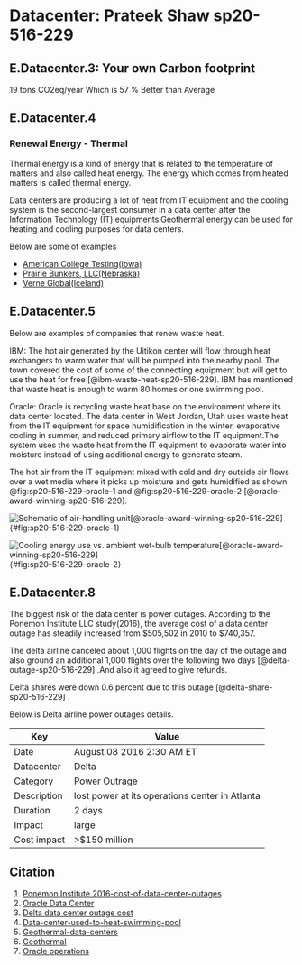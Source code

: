 # Datacenter: Prateek Shaw sp20-516-229

## E.Datacenter.3: Your own Carbon footprint


19 tons CO2eq/year  Which is 57 % Better than Average

## E.Datacenter.4

### Renewal Energy - Thermal 

Thermal energy is a kind of energy that is related to the temperature of matters and also called heat energy. The energy which comes from heated matters is called thermal energy.

Data centers are producing a lot of heat from IT equipment and the cooling system is the second-largest consumer in a data center after the Information Technology (IT) equipments.Geothermal energy can be used for heating and cooling purposes for data centers.

Below are some of examples  

* [American College Testing(Iowa)](https://www.datacenterknowledge.com/archives/2009/08/13/geothermal-data-center-is-leed-platinum)    
* [Prairie Bunkers, LLC(Nebraska)](https://www.datacenterknowledge.com/archives/2009/08/25/prairie-bunkers-pursues-geothermal-cooling/)  
* [Verne Global(Iceland)](https://www.datacenterknowledge.com/archives/2010/01/18/iceland-gets-major-data-center-project/)   

## E.Datacenter.5

Below are examples of companies that renew waste heat.

IBM: The hot air generated by the Uitikon center will flow through heat exchangers to warm water that will be pumped into the nearby pool. The town covered the cost of some of the connecting equipment but will get to use the heat for free [@ibm-waste-heat-sp20-516-229]. IBM has mentioned that waste heat is enough to warm 80 homes or one swimming pool.

Oracle: Oracle is recycling waste heat base on the environment where its data center located. The data center in West Jordan, Utah uses waste heat from the IT equipment for space humidification in the winter, evaporative cooling in summer, and reduced primary airflow to the IT equipment.The system uses the waste heat from the IT equipment to evaporate water into moisture instead of using additional energy to generate steam. 

The hot air from the IT equipment mixed with cold and dry outside air flows over a wet media where it picks up moisture and gets humidified as shown @fig:sp20-516-229-oracle-1 and @fig:sp20-516-229-oracle-2 [@oracle-award-winning-sp20-516-229].

![Schematic of air-handling unit[@oracle-award-winning-sp20-516-229]](images/sp20-516-229-oracle-1.png){#fig:sp20-516-229-oracle-1}


![ Cooling energy use vs. ambient wet-bulb temperature[@oracle-award-winning-sp20-516-229]](images/sp20-516-229-oracle-2.png){#fig:sp20-516-229-oracle-2}



## E.Datacenter.8

The biggest risk of the data center is power outages. According to the Ponemon Institute LLC study(2016), the average cost of a data center outage has steadily increased from $505,502 in 2010 to $740,357.

The delta airline canceled about 1,000 flights on the day of the outage and also ground an additional 1,000 flights over the following two days [@delta-outage-sp20-516-229] .And also it agreed to give refunds.

Delta shares were down 0.6 percent due to this outage [@delta-share-sp20-516-229] .

Below is Delta airline power outages details.

| Key              | Value |
| ------------------- | ------- | 
| Date  | August 08 2016 2:30 AM ET  |
| Datacenter | Delta |
| Category | Power Outrage |
| Description | lost power at its operations center in Atlanta |
| Duration | 2 days |
| Impact | large |
| Cost impact | >$150 million |

## Citation 

1. [Ponemon Institute 2016-cost-of-data-center-outages](https://www.vertiv.com/globalassets/documents/reports/2016-cost-of-data-center-outages-11-11_51190_1.pdf)  
1. [Oracle Data Center](http://www.oracle.com/us/products/applications/green/innovation-data-center-2394061.pdf)  
1. [Delta data center outage cost](https://money.cnn.com/2016/09/07/technology/delta-computer-outage-cost/)   
1. [Data-center-used-to-heat-swimming-pool](https://www.datacenterknowledge.com/archives/2008/04/02/data-center-used-to-heat-swimming-pool)    
1. [Geothermal-data-centers ](https://www.datacenterknowledge.com/geothermal-data-centers)    
1. [Geothermal](https://www.irena.org/geothermal)    
1. [Oracle operations](https://www.oracle.com/corporate/citizenship/sustainability/operations.html)    
